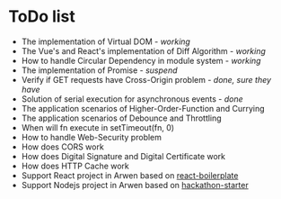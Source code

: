 # ToDo list

-   The implementation of Virtual DOM - _working_
-   The Vue's and React's implementation of Diff Algorithm - _working_
-   How to handle Circular Dependency in module system - _working_
-   The implementation of Promise - _suspend_
-   Verify if GET requests have Cross-Origin problem - _done, sure they have_
-   Solution of serial execution for asynchronous events - _done_
-   The application scenarios of Higher-Order-Function and Currying
-   The application scenarios of Debounce and Throttling
-   When will fn execute in setTimeout(fn, 0)
-   How to handle Web-Security problem
-   How does CORS work
-   How does Digital Signature and Digital Certificate work
-   How does HTTP Cache work
-   Support React project in Arwen based on [react-boilerplate](https://github.com/kawhi66/react-boilerplate)
-   Support Nodejs project in Arwen based on [hackathon-starter](https://github.com/kawhi66/hackathon-starter)
